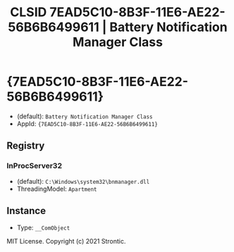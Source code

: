 ﻿---
title: "CLSID 7EAD5C10-8B3F-11E6-AE22-56B6B6499611 | Battery Notification Manager Class"
excerpt: What is COM-Object CLSID 7EAD5C10-8B3F-11E6-AE22-56B6B6499611?
---

# {7EAD5C10-8B3F-11E6-AE22-56B6B6499611}

* (default): `Battery Notification Manager Class`
* AppId: `{7EAD5C10-8B3F-11E6-AE22-56B6B6499611}`

## Registry


### InProcServer32

* (default): `C:\Windows\system32\bnmanager.dll`
* ThreadingModel: `Apartment`

## Instance

* Type: `__ComObject`

MIT License. Copyright (c) 2021 Strontic.


